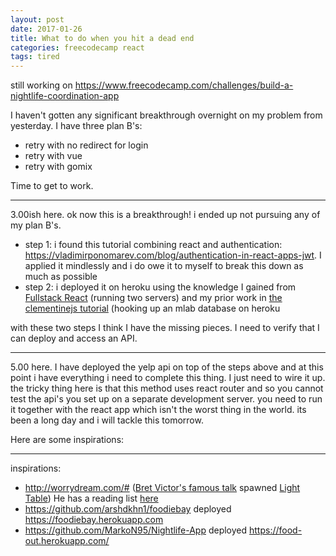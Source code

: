 ```yaml
---
layout: post
date: 2017-01-26
title: What to do when you hit a dead end
categories: freecodecamp react
tags: tired
---
```


still working on https://www.freecodecamp.com/challenges/build-a-nightlife-coordination-app

I haven't gotten any significant breakthrough overnight on my problem from yesterday. I have three plan B's:

- retry with no redirect for login
- retry with vue
- retry with gomix

Time to get to work.

---

3.00ish here. ok now this is a breakthrough! i ended up not pursuing any of my plan B's.

- step 1: i found this tutorial combining react and authentication: <https://vladimirponomarev.com/blog/authentication-in-react-apps-jwt>. I applied it mindlessly and i do owe it to myself to break this down as much as possible
- step 2: i deployed it on heroku using the knowledge I gained from [Fullstack React](https://www.fullstackreact.com/articles/using-create-react-app-with-a-server/) (running two servers) and my prior work in [the clementinejs tutorial](http://www.clementinejs.com/tutorials/tutorial-heroku.html) (hooking up an mlab database on heroku

with these two steps I think I have the missing pieces. I need to verify that I can deploy and access an API.

---

5.00 here. I have deployed the yelp api on top of the steps above and at this point i have everything i need to complete this thing. I just need to wire it up. the tricky thing here is that this method uses react router and so you cannot test the api's you set up on a separate development server. you need to run it together with the react app which isn't the worst thing in the world. its been a long day and i will tackle this tomorrow.

Here are some inspirations:

---

inspirations:

- http://worrydream.com/# ([Bret Victor's famous talk](https://vimeo.com/36579366) spawned [Light Table](http://www.chris-granger.com/lighttable/)) He has a reading list [here](https://gist.github.com/nickloewen/10565777)
- <https://github.com/arshdkhn1/foodiebay> deployed <https://foodiebay.herokuapp.com>
- <https://github.com/MarkoN95/Nightlife-App> deployed <https://food-out.herokuapp.com/>
